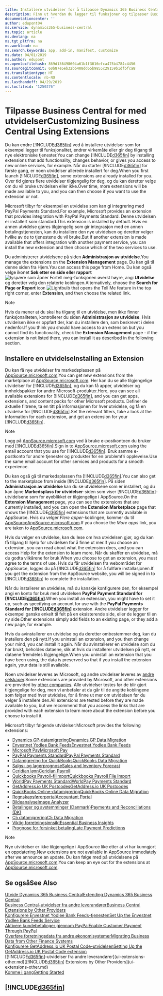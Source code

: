```yaml
---
title: Installere utvidelser for å tilpasse Dynamics 365 Business Central | Microsoft-dokumentasjon
description: Finn ut hvordan du legger til funksjoner og tilpasser Business Central ved å installere utvidelser.
documentationcenter: ''
author: edupont04
ms.service: dynamics365-business-central
ms.topic: article
ms.devlang: na
ms.tgt_pltfrm: na
ms.workload: na
ms.search.keywords: app, add-in, manifest, customize
ms.date: 04/01/2019
ms.author: edupont
ms.openlocfilehash: 869d136498604a61b1f3016efca475b4784c4456
ms.sourcegitcommit: 60b87e5eb32bb408dd65b9855c29159b1dfbfca8
ms.translationtype: HT
ms.contentlocale: nb-NO
ms.lasthandoff: 04/29/2019
ms.locfileid: "1250276"
---
```

# <a name="customizing-business-central-using-extensions"></a><span data-ttu-id="4bebd-103">Tilpasse Business Central for med utvidelser</span><span class="sxs-lookup"><span data-stu-id="4bebd-103">Customizing Business Central Using Extensions</span></span>
<span data-ttu-id="4bebd-104">Du kan endre [!INCLUDE[d365fin](includes/d365fin_md.md)] ved å installere utvidelser som for eksempel legger til funksjonalitet, endrer virkemåte eller gir deg tilgang til nye elektroniske tjenester.</span><span class="sxs-lookup"><span data-stu-id="4bebd-104">You can change [!INCLUDE[d365fin](includes/d365fin_md.md)] by installing extensions that add functionality, changes behavior, or gives you access to new online services, for example.</span></span>
<span data-ttu-id="4bebd-105">Når du starter [!INCLUDE[d365fin](includes/d365fin_md.md)] for første gang, er noen utvidelser allerede installert for deg.</span><span class="sxs-lookup"><span data-stu-id="4bebd-105">When you first launch [!INCLUDE[d365fin](includes/d365fin_md.md)], some extensions are already installed for you.</span></span> <span data-ttu-id="4bebd-106">Over tid gjøres flere utvidelser tilgjengelig for deg, og du kan deretter velge om du vil bruke utvidelsen eller ikke.</span><span class="sxs-lookup"><span data-stu-id="4bebd-106">Over time, more extensions will be made available to you, and you can then choose if you want to use the extension or not.</span></span>

<span data-ttu-id="4bebd-107">Microsoft tilbyr for eksempel en utvidelse som kan gi integrering med PayPal Payments Standard.</span><span class="sxs-lookup"><span data-stu-id="4bebd-107">For example, Microsoft provides an extension that provides integration with PayPal Payments Standard.</span></span> <span data-ttu-id="4bebd-108">Denne utvidelsen er installert som standard.</span><span class="sxs-lookup"><span data-stu-id="4bebd-108">This extension is installed by default.</span></span>
<span data-ttu-id="4bebd-109">Hvis en annen utvidelse gjøres tilgjengelig som gir integrasjon med en annen betalingstjenesten, kan du installere den nye utvidelsen og deretter velger hvilke av de to tjenestene du vil bruke.</span><span class="sxs-lookup"><span data-stu-id="4bebd-109">But if another extension is made available that offers integration with another payment service, you can install the new extension and then choose which of the two services to use.</span></span>  

<span data-ttu-id="4bebd-110">Du administrerer utvidelsene på siden **Administrasjon av utvidelse**.</span><span class="sxs-lookup"><span data-stu-id="4bebd-110">You manage the extensions on the **Extension Management** page.</span></span> <span data-ttu-id="4bebd-111">Du kan gå til denne siden fra Hjem.</span><span class="sxs-lookup"><span data-stu-id="4bebd-111">You can access this page from Home.</span></span> <span data-ttu-id="4bebd-112">Du kan også velge ikonet **Søk etter en side eller rapport** ![lyspære som åpner Fortell meg-funksjonen](media/ui-search/search_small.png "Fortell hva du vil gjøre") øverst høyre, angi **Utvidelse** og deretter velg den relaterte koblingen.</span><span class="sxs-lookup"><span data-stu-id="4bebd-112">Alternatively, choose the **Search for Page or Report** icon ![Lightbulb that opens the Tell Me feature](media/ui-search/search_small.png "Tell me what you want to do") in the top right corner, enter **Extension**, and then choose the related link.</span></span>  

> [!NOTE]  
>   <span data-ttu-id="4bebd-113">Hvis du mener at du skal ha tilgang til en utvidelse, men ikke finner funksjonaliteten, kontrollerer du siden **Administrasjon av utvidelse**. Hvis utvidelsen ikke er oppført der, kan du installere den, som beskrevet i delen nedenfor.</span><span class="sxs-lookup"><span data-stu-id="4bebd-113">If you think you should have access to an extension but you cannot find its functionality, check the **Extension Management** page - if the extension is not listed there, you can install it as described in the following section.</span></span>  

## <a name="installing-an-extension"></a><span data-ttu-id="4bebd-114">Installere en utvidelse</span><span class="sxs-lookup"><span data-stu-id="4bebd-114">Installing an Extension</span></span>
<span data-ttu-id="4bebd-115">Du kan få nye utvidelser fra markedsplassen på [AppSource.microsoft.com](https://appsource.microsoft.com/en-us/marketplace/apps?src=dynamics365website&product=dynamics-365-business-central).</span><span class="sxs-lookup"><span data-stu-id="4bebd-115">You can get new extensions from the marketplace at [AppSource.microsoft.com](https://appsource.microsoft.com/en-us/marketplace/apps?src=dynamics365website&product=dynamics-365-business-central).</span></span> <span data-ttu-id="4bebd-116">Her kan du se alle tilgjengelige utvidelser for [!INCLUDE[d365fin](includes/d365fin_md.md)], og du kan få apper, utvidelser og innholdspakker for andre Microsoft-produkter.</span><span class="sxs-lookup"><span data-stu-id="4bebd-116">Here, you can see all available extensions for [!INCLUDE[d365fin](includes/d365fin_md.md)], and you can get apps, extensions, and content packs for other Microsoft products.</span></span> <span data-ttu-id="4bebd-117">Definer de aktuelle filtrene, ta en titt på informasjonen for hver utvidelse, og få en utvidelse for [!INCLUDE[d365fin](includes/d365fin_md.md)].</span><span class="sxs-lookup"><span data-stu-id="4bebd-117">Set the relevant filters, take a look at the information for each extension, and get an extension for your [!INCLUDE[d365fin](includes/d365fin_md.md)].</span></span>  
> [!NOTE]  
>   <span data-ttu-id="4bebd-118">Logg på [AppSource.microsoft.com](https://appsource.microsoft.com/) ved å bruke e-postkontoen du bruker med [!INCLUDE[d365fin](includes/d365fin_md.md)].</span><span class="sxs-lookup"><span data-stu-id="4bebd-118">Sign in to [AppSource.microsoft.com](https://appsource.microsoft.com/) using the email account that you use for [!INCLUDE[d365fin](includes/d365fin_md.md)].</span></span> <span data-ttu-id="4bebd-119">Bruk samme e-postkonto for andre tjenester og produkter for en problemfri opplevelse.</span><span class="sxs-lookup"><span data-stu-id="4bebd-119">Use the same email account for other services and products for a smooth experience.</span></span>  

<span data-ttu-id="4bebd-120">Du kan også gå til markedsplassen fra [!INCLUDE[d365fin](includes/d365fin_md.md)].</span><span class="sxs-lookup"><span data-stu-id="4bebd-120">You can also get to the marketplace from inside [!INCLUDE[d365fin](includes/d365fin_md.md)].</span></span> <span data-ttu-id="4bebd-121">På siden **Administrasjon av utvidelse** kan du se utvidelsene som er installert, og du kan åpne **Markedsplass for utvidelser**-siden som viser [!INCLUDE[d365fin](includes/d365fin_md.md)]-utvidelsene som for øyeblikket er tilgjengelige i AppSource.</span><span class="sxs-lookup"><span data-stu-id="4bebd-121">On the **Extension Management** page, you can see the extensions that are currently installed, and you can open the **Extension Marketplace** page that shows the [!INCLUDE[d365fin](includes/d365fin_md.md)] extensions that are currently available in AppSource.</span></span> <span data-ttu-id="4bebd-122">Hvis du velger *Flere apper*-koblingen, kommer du til [AppSourceAppSource.microsoft.com](https://appsource.microsoft.com/en-us/marketplace/apps?product=dynamics-365%3Bdynamics-365-for-financials&page=1).</span><span class="sxs-lookup"><span data-stu-id="4bebd-122">If you choose the *More apps* link, you are taken to [AppSource.microsoft.com](https://appsource.microsoft.com/en-us/marketplace/apps?product=dynamics-365%3Bdynamics-365-for-financials&page=1).</span></span>  

<span data-ttu-id="4bebd-123">Hvis du velger en utvidelse, kan du lese om hva utvidelsen gjør, og du kan få tilgang til hjelp for utvidelsen for å finne ut mer.</span><span class="sxs-lookup"><span data-stu-id="4bebd-123">If you choose an extension, you can read about what the extension does, and you can access Help for the extension to learn more.</span></span> <span data-ttu-id="4bebd-124">Når du skaffer en utvidelse, må du godta vilkårene for bruk.</span><span class="sxs-lookup"><span data-stu-id="4bebd-124">When you choose to get an extension, you must agree to the terms of use.</span></span> <span data-ttu-id="4bebd-125">Hvis du får utvidelsen fra webområdet for AppSource, logges du på [!INCLUDE[d365fin](includes/d365fin_md.md)] for å fullføre installasjonen.</span><span class="sxs-lookup"><span data-stu-id="4bebd-125">If you get the extension from the AppSource website, you will be signed in to [!INCLUDE[d365fin](includes/d365fin_md.md)] to complete the installation.</span></span>  

<span data-ttu-id="4bebd-126">Når du installerer en utvidelse, må du kanskje konfigurere den, for eksempel angi en konto for bruk med utvidelsen **PayPal Payment Standard for [!INCLUDE[d365fin](includes/d365fin_md.md)]**.</span><span class="sxs-lookup"><span data-stu-id="4bebd-126">When you install an extension, you might have to set it up, such as specifying an account for use with the **PayPal Payments Standard for [!INCLUDE[d365fin](includes/d365fin_md.md)]** extension.</span></span>
<span data-ttu-id="4bebd-127">Andre utvidelser legger for eksempel ganske enkelt til felt på en eksisterende side, eller de legger til en ny side.</span><span class="sxs-lookup"><span data-stu-id="4bebd-127">Other extensions simply add fields to an existing page, or they add a new page, for example.</span></span>   

<span data-ttu-id="4bebd-128">Hvis du avinstallerer en utvidelse og du deretter ombestemmer deg, kan du installere den på nytt.</span><span class="sxs-lookup"><span data-stu-id="4bebd-128">If you uninstall an extension, and you then change your mind, you can install it again.</span></span> <span data-ttu-id="4bebd-129">Når du avinstallerer en utvidelse som du har brukt, beholdes dataene, slik at hvis du installerer utvidelsen på nytt, er dataene fremdeles tilgjengelige.</span><span class="sxs-lookup"><span data-stu-id="4bebd-129">When you uninstall an extension that you have been using, the data is preserved so that if you install the extension again, your data is still available.</span></span>  

<span data-ttu-id="4bebd-130">Noen utvidelser leveres av Microsoft, og andre utvidelser leveres av [andre selskaper](ui-extensions-other.md).</span><span class="sxs-lookup"><span data-stu-id="4bebd-130">Some extensions are provided by Microsoft, and other extensions are provided by [other companies](ui-extensions-other.md).</span></span> <span data-ttu-id="4bebd-131">Alle utvidelser testes før de blir gjort tilgjengelige for deg, men vi anbefaler at du går til de angitte koblingene som følger med hver utvidelse, for å finne ut mer om utvidelsen før du velger å installere den.</span><span class="sxs-lookup"><span data-stu-id="4bebd-131">All extensions are tested before they are made available to you, but we recommend that you access the links that are provided with each extension to learn more about the extension before you choose to install it.</span></span>  

<span data-ttu-id="4bebd-132">Microsoft tilbyr følgende utvidelser:</span><span class="sxs-lookup"><span data-stu-id="4bebd-132">Microsoft provides the following extensions:</span></span>  

* [<span data-ttu-id="4bebd-133">Dynamics GP-datamigrering</span><span class="sxs-lookup"><span data-stu-id="4bebd-133">Dynamics GP Data Migration</span></span>](ui-extensions-dynamicsgp-data-migration.md)  
* [<span data-ttu-id="4bebd-134">Envestnet Yodlee Bank Feeds</span><span class="sxs-lookup"><span data-stu-id="4bebd-134">Envestnet Yodlee Bank Feeds</span></span>](ui-extensions-yodlee-bank-feeds.md)  
* [<span data-ttu-id="4bebd-135">Microsoft Pay</span><span class="sxs-lookup"><span data-stu-id="4bebd-135">Microsoft Pay</span></span>](ui-extensions-microsoft-pay-payments.md)  
* [<span data-ttu-id="4bebd-136">PayPal Payments Standard</span><span class="sxs-lookup"><span data-stu-id="4bebd-136">PayPal Payments Standard</span></span>](ui-extensions-paypal-payments-standard.md)  
* [<span data-ttu-id="4bebd-137">Datamigrering for QuickBooks</span><span class="sxs-lookup"><span data-stu-id="4bebd-137">QuickBooks Data Migration</span></span>](ui-extensions-quickbooks-data-migration.md)  
* [<span data-ttu-id="4bebd-138">Salgs- og lagerprognose</span><span class="sxs-lookup"><span data-stu-id="4bebd-138">Sales and Inventory Forecast</span></span>](ui-extensions-sales-forecast.md)  
* [<span data-ttu-id="4bebd-139">Ceridian lønn</span><span class="sxs-lookup"><span data-stu-id="4bebd-139">Ceridian Payroll</span></span>](ui-extensions-ceridian-payroll.md)  
* [<span data-ttu-id="4bebd-140">Quickbooks Payroll-filimport</span><span class="sxs-lookup"><span data-stu-id="4bebd-140">Quickbooks Payroll File Import</span></span>](ui-extensions-quickbooks-payroll.md)  
* [<span data-ttu-id="4bebd-141">WorldPay Payments Standard</span><span class="sxs-lookup"><span data-stu-id="4bebd-141">WorldPay Payments Standard</span></span>](ui-extensions-worldpay-payments-standard.md)  
* [<span data-ttu-id="4bebd-142">GetAddress.io UK Postcodes</span><span class="sxs-lookup"><span data-stu-id="4bebd-142">GetAddress.io UK Postcodes</span></span>](ui-extensions-getaddressio.md)  
* [<span data-ttu-id="4bebd-143">QuickBooks Online-datamigrering</span><span class="sxs-lookup"><span data-stu-id="4bebd-143">QuickBooks Online Data Migration</span></span>](ui-extensions-quickbooks-online-data-migration.md)  
* [<span data-ttu-id="4bebd-144">Regnskapsførerportal</span><span class="sxs-lookup"><span data-stu-id="4bebd-144">Accountant Portal</span></span>](ui-extensions-accountant-portal.md)  
* [<span data-ttu-id="4bebd-145">Bildeanalyse</span><span class="sxs-lookup"><span data-stu-id="4bebd-145">Image Analyzer</span></span>](ui-extensions-image-analyzer.md)  
* [<span data-ttu-id="4bebd-146">Betalinger og avstemminger (Danmark)</span><span class="sxs-lookup"><span data-stu-id="4bebd-146">Payments and Reconciliations (DK)</span></span>](ui-extensions-payments-reconciliation-formats-dk.md)  
* [<span data-ttu-id="4bebd-147">C5 datamigrering</span><span class="sxs-lookup"><span data-stu-id="4bebd-147">C5 Data Migration</span></span>](ui-extensions-c5-data-migration.md)  
* [<span data-ttu-id="4bebd-148">Viktig forretningsinnsikt</span><span class="sxs-lookup"><span data-stu-id="4bebd-148">Essential Business Insights</span></span>](ui-extensions-essential-business-insights.md)  
* [<span data-ttu-id="4bebd-149">Prognose for forsinket betaling</span><span class="sxs-lookup"><span data-stu-id="4bebd-149">Late Payment Predictions</span></span>](ui-extensions-late-payment-prediction.md  )

> [!NOTE]  
>  <span data-ttu-id="4bebd-150">Nye utvidelser er ikke tilgjengelige i AppSource like etter at vi har kunngjort en oppdatering.</span><span class="sxs-lookup"><span data-stu-id="4bebd-150">New extensions are not available in AppSource immediately after we announce an update.</span></span> <span data-ttu-id="4bebd-151">Du kan følge med på utvidelsene på [AppSource.microsoft.com](https://appsource.microsoft.com/en-us/marketplace/apps?product=dynamics-365%3Bdynamics-365-for-financials&page=1).</span><span class="sxs-lookup"><span data-stu-id="4bebd-151">You can keep an eye out for the extensions at [AppSource.microsoft.com](https://appsource.microsoft.com/en-us/marketplace/apps?product=dynamics-365%3Bdynamics-365-for-financials&page=1).</span></span>

## <a name="see-also"></a><span data-ttu-id="4bebd-152">Se også</span><span class="sxs-lookup"><span data-stu-id="4bebd-152">See Also</span></span>
[<span data-ttu-id="4bebd-153">Utvide Dynamics 365 Business Central</span><span class="sxs-lookup"><span data-stu-id="4bebd-153">Extending Dynamics 365 Business Central</span></span>](about-develop-extensions.md)  
[<span data-ttu-id="4bebd-154">Business Central-utvidelser fra andre leverandører</span><span class="sxs-lookup"><span data-stu-id="4bebd-154">Business Central Extensions by Other Providers</span></span>](ui-extensions-other.md)  
[<span data-ttu-id="4bebd-155">Konfigurere Envestnet Yodlee Bank Feeds-tjenesten</span><span class="sxs-lookup"><span data-stu-id="4bebd-155">Set Up the Envestnet Yodlee Bank Feeds Service</span></span>](bank-how-setup-bank-statement-service.md)  
[<span data-ttu-id="4bebd-156">Aktivere kundebetalinger gjennom PayPal</span><span class="sxs-lookup"><span data-stu-id="4bebd-156">Enable Customer Payment Through PayPal</span></span>](sales-how-enable-payment-service-extensions.md)  
[<span data-ttu-id="4bebd-157">Overføre forretningsdata fra andre økonomisystemer</span><span class="sxs-lookup"><span data-stu-id="4bebd-157">Migrating Business Data from Other Finance Systems</span></span>](across-import-data-configuration-packages.md)  
[<span data-ttu-id="4bebd-158">Konfigurere GetAddress.io UK Postal Code-utvidelsen</span><span class="sxs-lookup"><span data-stu-id="4bebd-158">Setting Up the GetAddress.io UK Postal Code extension</span></span>](LocalFunctionality/UnitedKingdom/uk-setup-postal-code-service.md)  
<span data-ttu-id="4bebd-159">[[!INCLUDE[d365fin](includes/d365fin_md.md)]-utvidelser fra andre leverandører](ui-extensions-other.md)</span><span class="sxs-lookup"><span data-stu-id="4bebd-159">[[!INCLUDE[d365fin](includes/d365fin_md.md)] Extensions by Other Providers](ui-extensions-other.md)</span></span>  
[<span data-ttu-id="4bebd-160">Komme i gang</span><span class="sxs-lookup"><span data-stu-id="4bebd-160">Getting Started</span></span>](product-get-started.md)  

## [!INCLUDE[d365fin](includes/free_trial_md.md)]  
